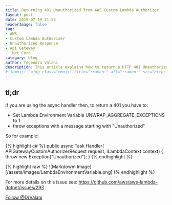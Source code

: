 ```yaml
---
title: Returning 401 Unauthorized from AWS Custom Lambda Authorizer
layout: post
date: 2019-07-19 21:53
headerImage: false
tag:
- AWS
- Custom Lambda Authorizer
- Unauthorized Response
- Api Gateway
- .Net Core
category: blog
author: Yogendra Valani
description: This article explains how to return a HTTP 401 Unauthorized response code from a custom authorizer lambda in AWS Api Gateway. 
# jemoji: '<img class="emoji" title=":ramen:" alt=":ramen:" src="https://assets.github.com/images/icons/emoji/unicode/1f35c.png" height="20" width="20" align="absmiddle">'
---
```




## tl;dr

If you are using the async handler then, to return a 401 you have to:
 - Set Lambda Environment Variable UNWRAP_AGGREGATE_EXCEPTIONS to 1
 - throw exceptions with a message starting with "Unauthorized"
 
So for example: 

{% highlight c# %}
public async Task<APIGatewayCustomAuthorizerResponse> Handler(
    APIGatewayCustomAuthorizerRequest request,
    ILambdaContext context)
    {
        throw new Exception("Unauthorized");
    }
{% endhighlight %}

{% highlight raw %}
![Markdowm Image][/assets/images/LambdaEnvironmentVariable.png]
{% endhighlight %}


For more details on this issue see: <https://github.com/aws/aws-lambda-dotnet/issues/293>

<a href="https://twitter.com/DrValani" class="twitter-follow-button" data-show-count="false">Follow @DrValani</a>
<script>!function(d,s,id){var js,fjs=d.getElementsByTagName(s)[0],p=/^http:/.test(d.location)?'http':'https';if(!d.getElementById(id)){js=d.createElement(s);js.id=id;js.src=p+'://platform.twitter.com/widgets.js';fjs.parentNode.insertBefore(js,fjs);}}(document, 'script', 'twitter-wjs');</script>

